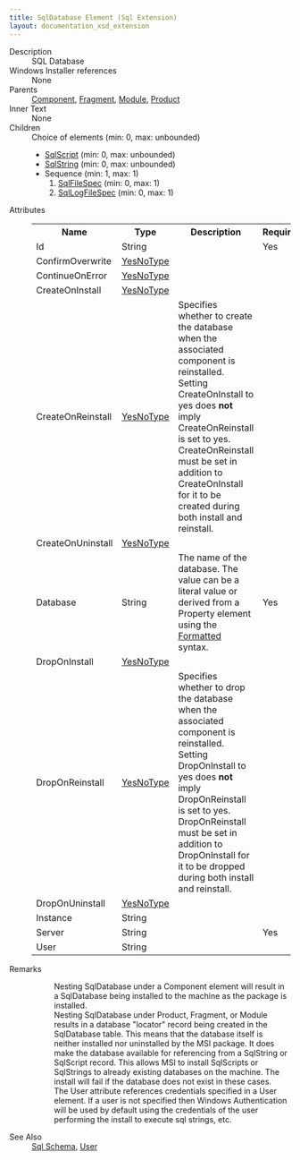 ```yaml
---
title: SqlDatabase Element (Sql Extension)
layout: documentation_xsd_extension
---
```

<dl>
  <dt>Description</dt>
  <dd>SQL Database</dd>
  <dt>Windows Installer references</dt>
  <dd>None</dd>
  <dt>Parents</dt>
  <dd>
    <a href="../wix/component">Component</a>, <a href="../wix/fragment">Fragment</a>, <a href="../wix/module">Module</a>, <a href="../wix/product">Product</a></dd>
  <dt>Inner Text</dt>
  <dd>None</dd>
  <dt>Children</dt>
  <dd>Choice of elements (min: 0, max: unbounded)<ul><li><a href="../sql/sqlscript" class="extension">SqlScript</a> (min: 0, max: unbounded)</li><li><a href="../sql/sqlstring" class="extension">SqlString</a> (min: 0, max: unbounded)</li><li>Sequence (min: 1, max: 1)<ol><li><a href="../sql/sqlfilespec" class="extension">SqlFileSpec</a> (min: 0, max: 1)</li><li><a href="../sql/sqllogfilespec" class="extension">SqlLogFileSpec</a> (min: 0, max: 1)</li></ol></li></ul></dd>
  <dt>Attributes</dt>
  <dd>
    <table cellspacing="0" cellpadding="0" class="schema">
      <tr>
        <th width="15%">Name</th>
        <th width="15%">Type</th>
        <th width="65%">Description</th>
        <th width="15%">Required</th>
      </tr>
      <tr>
        <td>Id</td>
        <td>String</td>
        <td>&nbsp;</td>
        <td>Yes</td>
      </tr>
      <tr>
        <td>ConfirmOverwrite</td>
        <td><a href="../sql/simple_type_yesnotype">YesNoType</a></td>
        <td>&nbsp;</td>
        <td>&nbsp;</td>
      </tr>
      <tr>
        <td>ContinueOnError</td>
        <td><a href="../sql/simple_type_yesnotype">YesNoType</a></td>
        <td>&nbsp;</td>
        <td>&nbsp;</td>
      </tr>
      <tr>
        <td>CreateOnInstall</td>
        <td><a href="../sql/simple_type_yesnotype">YesNoType</a></td>
        <td>&nbsp;</td>
        <td>&nbsp;</td>
      </tr>
      <tr>
        <td>CreateOnReinstall</td>
        <td><a href="../sql/simple_type_yesnotype">YesNoType</a></td>
        <td>                         Specifies whether to create the database when the associated component is reinstalled.  Setting CreateOnInstall to yes does <b>not</b> imply CreateOnReinstall is set to yes.  CreateOnReinstall must be set in addition to CreateOnInstall for it to be created during both install and reinstall.                     </td>
        <td>&nbsp;</td>
      </tr>
      <tr>
        <td>CreateOnUninstall</td>
        <td><a href="../sql/simple_type_yesnotype">YesNoType</a></td>
        <td>&nbsp;</td>
        <td>&nbsp;</td>
      </tr>
      <tr>
        <td>Database</td>
        <td>String</td>
        <td>                         The name of the database. The value can be a literal value or derived from a                         Property element using the <a href="http://msdn.microsoft.com/library/aa368609.aspx" target="_blank">Formatted</a>                         syntax.                     </td>
        <td>Yes</td>
      </tr>
      <tr>
        <td>DropOnInstall</td>
        <td><a href="../sql/simple_type_yesnotype">YesNoType</a></td>
        <td>&nbsp;</td>
        <td>&nbsp;</td>
      </tr>
      <tr>
        <td>DropOnReinstall</td>
        <td><a href="../sql/simple_type_yesnotype">YesNoType</a></td>
        <td>                         Specifies whether to drop the database when the associated component is reinstalled.  Setting DropOnInstall to yes does <b>not</b> imply DropOnReinstall is set to yes.  DropOnReinstall must be set in addition to DropOnInstall for it to be dropped during both install and reinstall.                     </td>
        <td>&nbsp;</td>
      </tr>
      <tr>
        <td>DropOnUninstall</td>
        <td><a href="../sql/simple_type_yesnotype">YesNoType</a></td>
        <td>&nbsp;</td>
        <td>&nbsp;</td>
      </tr>
      <tr>
        <td>Instance</td>
        <td>String</td>
        <td>&nbsp;</td>
        <td>&nbsp;</td>
      </tr>
      <tr>
        <td>Server</td>
        <td>String</td>
        <td>&nbsp;</td>
        <td>Yes</td>
      </tr>
      <tr>
        <td>User</td>
        <td>String</td>
        <td>&nbsp;</td>
        <td>&nbsp;</td>
      </tr>
    </table>
  </dd>
  <dt>Remarks</dt>
  <dd><dl><dd>Nesting SqlDatabase under a Component element will result in a SqlDatabase being installed to the machine as the package is installed.</dd><dd>                             Nesting SqlDatabase under Product, Fragment, or Module                             results in a database "locator" record being created in                             the SqlDatabase table.  This means that the database                             itself is neither installed nor uninstalled by the MSI                             package.  It does make the database available for referencing                             from a SqlString or SqlScript record.  This allows MSI to install                             SqlScripts or SqlStrings to already existing databases on the machine.                             The install will fail if the database does not exist in these cases.                         </dd><dd>                             The User attribute references credentials specified in a User element.                             If a user is not specified then Windows Authentication will be used by default                             using the credentials of the user performing the install to execute sql                             strings, etc.                         </dd></dl></dd>
  <dt>See Also</dt>
  <dd>
    <a href="../sql">Sql Schema</a>, <a href="../util/user" class="extension">User</a></dd>
</dl>
